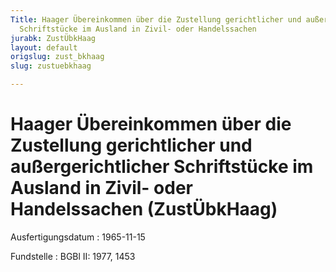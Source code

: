 ```yaml
---
Title: Haager Übereinkommen über die Zustellung gerichtlicher und außergerichtlicher
  Schriftstücke im Ausland in Zivil- oder Handelssachen
jurabk: ZustÜbkHaag
layout: default
origslug: zust_bkhaag
slug: zustuebkhaag

---
```


# Haager Übereinkommen über die Zustellung gerichtlicher und außergerichtlicher Schriftstücke im Ausland in Zivil- oder Handelssachen (ZustÜbkHaag)

Ausfertigungsdatum
:   1965-11-15

Fundstelle
:   BGBl II: 1977, 1453

